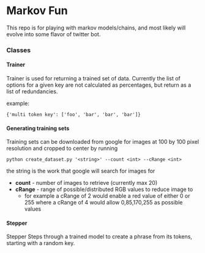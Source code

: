 # Markov Fun

This repo is for playing with markov models/chains, and most likely will evolve into some flavor of twitter bot.

### Classes

#### Trainer
Trainer is used for returning a trained set of data. Currently the list of options for a given key are not calculated as percentages, but return as a list of redundancies.

example:
```
{'multi token key': ['foo', 'bar', 'bar', 'bar']}
```

#### Generating training sets
Training sets can be downloaded from google for images at 100 by 100 pixel resolution and cropped to center by running

```
python create_dataset.py '<string>' --count <int> --cRange <int>
```

the string is the work that google will search for images for

* **count** - number of images to retrieve (currently max 20)
* **cRange** - range of possible/distributed RGB values to reduce image to
  * for example a cRange of 2 would enable a red value of either 0 or 255 where a cRange of 4 would allow 0,85,170,255 as possible values


#### Stepper
Stepper Steps through a trained model to create a phrase from its tokens, starting with a random key.
